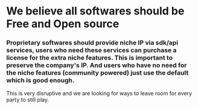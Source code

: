# We believe all softwares should be Free and Open source

### Proprietary softwares should provide niche IP via sdk/api services, users who need these services can purchase a license for the extra niche features. This is important to preserve the company's IP. And users who have no need for the niche features (community powered) just use the default which is good enough.

This is very disruptive and we are looking for ways to leave room for every party to still play.
